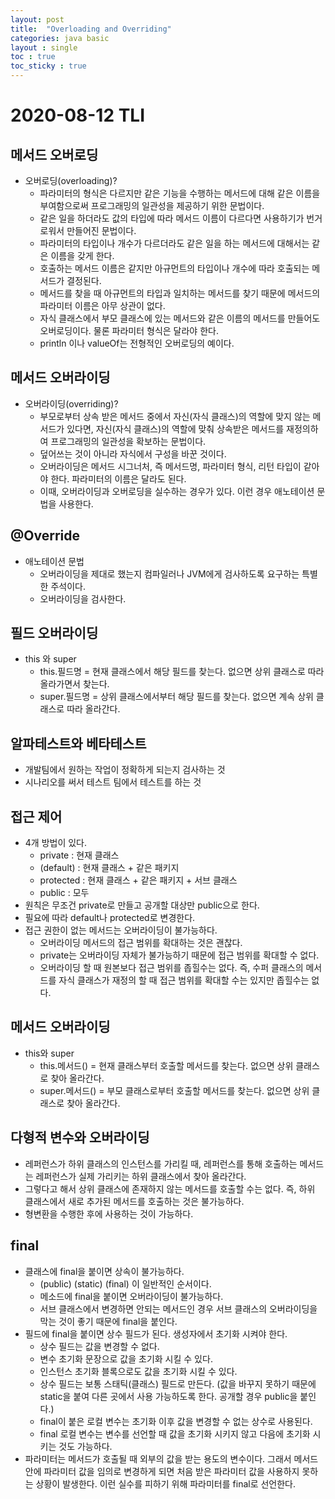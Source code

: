 ```yaml
---
layout: post
title:  "Overloading and Overriding"
categories: java basic
layout : single
toc : true 
toc_sticky : true
---
```

# 2020-08-12 TLI

## 메서드 오버로딩
- 오버로딩(overloading)?
    - 파라미터의 형식은 다르지만 같은 기능을 수행하는 메서드에 대해 같은 이름을 부여함으로써 프로그래밍의 일관성을 제공하기 위한 문법이다.  
    - 같은 일을 하더라도 값의 타입에 따라 메서드 이름이 다르다면 사용하기가 번거로워서 만들어진 문법이다.
    - 파라미터의 타입이나 개수가 다르더라도 같은 일을 하는 메서드에 대해서는 같은 이름을 갖게 한다.
    - 호출하는 메서드 이름은 같지만 아규먼트의 타입이나 개수에 따라 호출되는 메서드가 결정된다.
    - 메서드를 찾을 때 아규먼트의 타입과 일치하는 메서드를 찾기 때문에 메서드의 파라미터 이름은 아무 상관이 없다.
    - 자식 클래스에서 부모 클래스에 있는 메서드와 같은 이름의 메서드를 만들어도 오버로딩이다. 물론 파라미터 형식은 달라야 한다.
    - println 이나 valueOf는 전형적인 오버로딩의 예이다.

## 메서드 오버라이딩
- 오버라이딩(overriding)?
    - 부모로부터 상속 받은 메서드 중에서 자신(자식 클래스)의 역할에 맞지 않는 메서드가 있다면, 자신(자식 클래스)의 역할에 맞춰 상속받은 메서드를 재정의하여 프로그래밍의 일관성을 확보하는 문법이다.
    - 덮어쓰는 것이 아니라 자식에서 구성을 바꾼 것이다.
    - 오버라이딩은 메서드 시그너처, 즉 메서드명, 파라미터 형식, 리턴 타입이 같아야 한다. 파라미터의 이름은 달라도 된다.
    - 이때, 오버라이딩과 오버로딩을 실수하는 경우가 있다. 이런 경우 애노테이션 문법을 사용한다.

## @Override
- 애노테이션 문법
    - 오버라이딩을 제대로 했는지 컴파일러나 JVM에게 검사하도록 요구하는 특별한 주석이다.
    - 오버라이딩을 검사한다.

## 필드 오버라이딩
- this 와 super
    - this.필드명 = 현재 클래스에서 해당 필드를 찾는다. 없으면 상위 클래스로 따라 올라가면서 찾는다.
    - super.필드명 = 상위 클래스에서부터 해당 필드를 찾는다. 없으면 계속 상위 클래스로 따라 올라간다.

## 알파테스트와 베타테스트
- 개발팀에서 원하는 작업이 정확하게 되는지 검사하는 것
- 시나리오를 써서 테스트 팀에서 테스트를 하는 것

## 접근 제어
- 4개 방법이 있다.
    - private : 현재 클래스
    - (default) : 현재 클래스 + 같은 패키지
    - protected : 현재 클래스 + 같은 패키지 + 서브 클래스
    - public : 모두
- 원칙은 무조건 private로 만들고 공개할 대상만 public으로 한다.
- 필요에 따라 default나 protected로 변경한다.
- 접근 권한이 없는 메서드는 오버라이딩이 불가능하다.
    - 오버라이딩 메서드의 접근 범위를 확대하는 것은 괜찮다.
    - private는 오버라이딩 자체가 불가능하기 때문에 접근 범위를 확대할 수 없다.
    - 오버라이딩 할 때 원본보다 접근 범위를 좁힐수는 없다. 즉, 수퍼 클래스의 메서드를 자식 클래스가 재정의 할 때 접근 범위를 확대할 수는 있지만 좁힐수는 없다.

## 메서드 오버라이딩
- this와 super
    - this.메서드() = 현재 클래스부터 호출할 메서드를 찾는다. 없으면 상위 클래스로 찾아 올라간다.
    - super.메서드() = 부모 클래스로부터 호출할 메서드를 찾는다. 없으면 상위 클래스로 찾아 올라간다.

## 다형적 변수와 오버라이딩
- 레퍼런스가 하위 클래스의 인스턴스를 가리킬 때, 레퍼런스를 통해 호출하는 메서드는 레퍼런스가 실제 가리키는 하위 클래스에서 찾아 올라간다.
- 그렇다고 해서 상위 클래스에 존재하지 않는 메서드를 호출할 수는 없다. 즉, 하위 클래스에서 새로 추가된 메서드를 호출하는 것은 불가능하다.
- 형변환을 수행한 후에 사용하는 것이 가능하다.

## final
- 클래스에 final을 붙이면 상속이 불가능하다.
    - (public) (static) (final) 이 일반적인 순서이다.
    - 메소드에 final을 붙이면 오버라이딩이 불가능하다.
    - 서브 클래스에서 변경하면 안되는 메서드인 경우 서브 클래스의 오버라이딩을 막는 것이 좋기 때문에 final을 붙인다.
- 필드에 final을 붙이면 상수 필드가 된다. 생성자에서 초기화 시켜야 한다.
    - 상수 필드는 값을 변경할 수 없다.
    - 변수 초기화 문장으로 값을 초기화 시킬 수 있다.
    - 인스턴스 초기화 블록으로도 값을 초기화 시킬 수 있다.
    - 상수 필드는 보통 스태틱(클래스) 필드로 만든다. (값을 바꾸지 못하기 때문에 static을 붙여 다른 곳에서 사용 가능하도록 한다. 공개할 경우 public을 붙인다.)
    - final이 붙은 로컬 변수는 초기화 이후 값을 변경할 수 없는 상수로 사용된다.
    - final 로컬 변수는 변수를 선언할 때 값을 초기화 시키지 않고 다음에 초기화 시키는 것도 가능하다.
- 파라미터는 메서드가 호출될 때 외부의 값을 받는 용도의 변수이다. 그래서 메서드 안에 파라미터 값을 임의로 변경하게 되면 처음 받은 파라미터 값을 사용하지 못하는 상황이 발생한다. 이런 실수를 피하기 위해 파라미터를 final로 선언한다.

